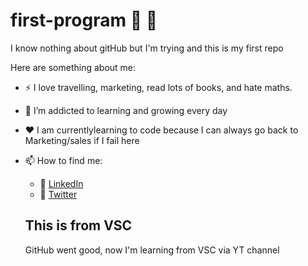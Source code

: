 # first-program :partying_face:	:crossed_fingers:	
I know nothing about gitHub but I'm trying and this is my first repo

Here are something about me:

- :zap: I love travelling, marketing, read lots of books, and  hate maths.
- 🌱 I’m addicted to learning and growing every day
- :heart:	 I am currentlylearning to code because I can always go back to Marketing/sales if I fail here
- 📫 How to find me: 
 
  - :office: [LinkedIn](https://www.linkedin.com/in/niteshjhaa/)
  - :hatched_chick: [Twitter](https://twitter.com/nitesh_who)

  ## This is from VSC

  GitHub went good, now I'm learning from VSC via YT channel
